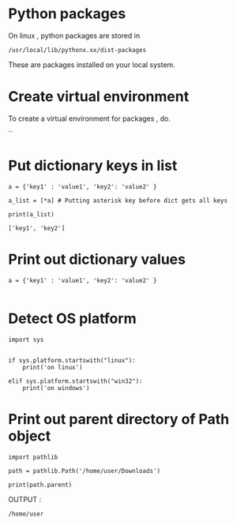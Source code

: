
# Python packages 

On linux , python packages are stored in 

`/usr/local/lib/pythonx.xx/dist-packages`


These are packages installed on your local system.

# Create virtual environment

To create a virtual environment for packages , do. 

``

# Put dictionary keys in list 

```
a = {'key1' : 'value1', 'key2': 'value2' }  

a_list = [*a] # Putting asterisk key before dict gets all keys

print(a_list)

['key1', 'key2']

```

# Print out dictionary values 

```
a = {'key1' : 'value1', 'key2': 'value2' }  


```

# Detect OS platform 

```
import sys


if sys.platform.startswith("linux"):
    print('on linux')

elif sys.platform.startswith("win32"):
    print('on windows')

```

# Print out parent directory of Path object


```
import pathlib

path = pathlib.Path('/home/user/Downloads')

print(path.parent)

```

OUTPUT : 

`/home/user`


